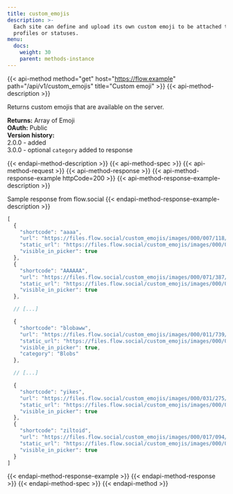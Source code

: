 ```yaml
---
title: custom_emojis
description: >-
  Each site can define and upload its own custom emoji to be attached to
  profiles or statuses.
menu:
  docs:
    weight: 30
    parent: methods-instance
---
```


{{< api-method method="get" host="https://flow.example" path="/api/v1/custom_emojis" title="Custom emoji" >}}
{{< api-method-description >}}

Returns custom emojis that are available on the server.

**Returns:** Array of Emoji\
**OAuth:** Public\
**Version history:**\
2.0.0 - added\
3.0.0 - optional `category` added to response

{{< endapi-method-description >}}
{{< api-method-spec >}}
{{< api-method-request >}}
{{< api-method-response >}}
{{< api-method-response-example httpCode=200 >}}
{{< api-method-response-example-description >}}

Sample response from flow.social
{{< endapi-method-response-example-description >}}


```javascript
[
  {
    "shortcode": "aaaa",
    "url": "https://files.flow.social/custom_emojis/images/000/007/118/original/aaaa.png",
    "static_url": "https://files.flow.social/custom_emojis/images/000/007/118/static/aaaa.png",
    "visible_in_picker": true
  },
  {
    "shortcode": "AAAAAA",
    "url": "https://files.flow.social/custom_emojis/images/000/071/387/original/AAAAAA.png",
    "static_url": "https://files.flow.social/custom_emojis/images/000/071/387/static/AAAAAA.png",
    "visible_in_picker": true
  },

  // [...]

  {
    "shortcode": "blobaww",
    "url": "https://files.flow.social/custom_emojis/images/000/011/739/original/blobaww.png",
    "static_url": "https://files.flow.social/custom_emojis/images/000/011/739/static/blobaww.png",
    "visible_in_picker": true,
    "category": "Blobs"
  },

  // [...]

  {
    "shortcode": "yikes",
    "url": "https://files.flow.social/custom_emojis/images/000/031/275/original/yikes.png",
    "static_url": "https://files.flow.social/custom_emojis/images/000/031/275/static/yikes.png",
    "visible_in_picker": true
  },
  {
    "shortcode": "ziltoid",
    "url": "https://files.flow.social/custom_emojis/images/000/017/094/original/05252745eb087806.png",
    "static_url": "https://files.flow.social/custom_emojis/images/000/017/094/static/05252745eb087806.png",
    "visible_in_picker": true
  }
]
```
{{< endapi-method-response-example >}}
{{< endapi-method-response >}}
{{< endapi-method-spec >}}
{{< endapi-method >}}



